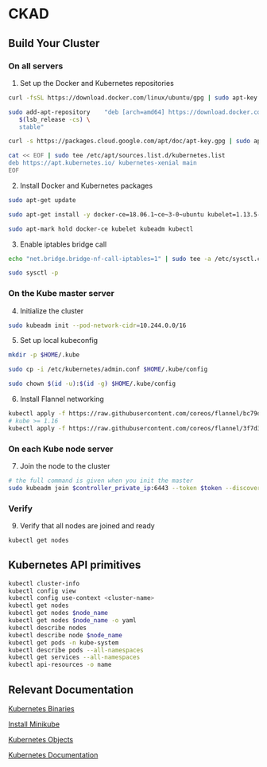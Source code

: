 # CKAD

## Build Your Cluster

### On all servers

1. Set up the Docker and Kubernetes repositories

```bash
curl -fsSL https://download.docker.com/linux/ubuntu/gpg | sudo apt-key add -

sudo add-apt-repository    "deb [arch=amd64] https://download.docker.com/linux/ubuntu \
   $(lsb_release -cs) \
   stable"

curl -s https://packages.cloud.google.com/apt/doc/apt-key.gpg | sudo apt-key add -

cat << EOF | sudo tee /etc/apt/sources.list.d/kubernetes.list
deb https://apt.kubernetes.io/ kubernetes-xenial main
EOF
```

2. Install Docker and Kubernetes packages

```bash
sudo apt-get update

sudo apt-get install -y docker-ce=18.06.1~ce~3-0~ubuntu kubelet=1.13.5-00 kubeadm=1.13.5-00 kubectl=1.13.5-00

sudo apt-mark hold docker-ce kubelet kubeadm kubectl
```

3. Enable iptables bridge call

```bash
echo "net.bridge.bridge-nf-call-iptables=1" | sudo tee -a /etc/sysctl.conf

sudo sysctl -p
```

### On the Kube master server

4. Initialize the cluster

```bash
sudo kubeadm init --pod-network-cidr=10.244.0.0/16
```

5. Set up local kubeconfig

```bash
mkdir -p $HOME/.kube

sudo cp -i /etc/kubernetes/admin.conf $HOME/.kube/config

sudo chown $(id -u):$(id -g) $HOME/.kube/config
```

6. Install Flannel networking

```bash
kubectl apply -f https://raw.githubusercontent.com/coreos/flannel/bc79dd1505b0c8681ece4de4c0d86c5cd2643275/Documentation/kube-flannel.yml
# kube >= 1.16
kubectl apply -f https://raw.githubusercontent.com/coreos/flannel/3f7d3e6c24f641e7ff557ebcea1136fdf4b1b6a1/Documentation/kube-flannel.yml
```

### On each Kube node server

7. Join the node to the cluster

```bash
# the full command is given when you init the master
sudo kubeadm join $controller_private_ip:6443 --token $token --discovery-token-ca-cert-hash $hash
```

### Verify

9. Verify that all nodes are joined and ready

```bash
kubectl get nodes
```

## Kubernetes API primitives

```bash
kubectl cluster-info
kubectl config view
kubectl config use-context <cluster-name>
kubectl get nodes
kubectl get nodes $node_name
kubectl get nodes $node_name -o yaml
kubectl describe nodes
kubectl describe node $node_name
kubectl get pods -n kube-system
kubectl describe pods --all-namespaces
kubectl get services --all-namespaces
kubectl api-resources -o name
```

## Relevant Documentation

[Kubernetes Binaries](https://github.com/kubernetes/kubernetes/releases/tag/v1.18.0)

[Install Minikube](https://github.com/kubernetes/minikube)

[Kubernetes Objects](https://kubernetes.io/docs/concepts/overview/working-with-objects/kubernetes-objects)

[Kubernetes Documentation](https://kubernetes.io/docs/home/)



